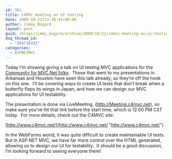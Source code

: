 ```yaml
---
id: 361
title: C4MVC meeting on UI testing
date: 2009-10-21T13:38:41+00:00
author: Jimmy Bogard
layout: post
guid: /blogs/jimmy_bogard/archive/2009/10/21/c4mvc-meeting-on-ui-testing.aspx
dsq_thread_id:
  - "264716332"
categories:
  - ASPNETMVC
---
```

Today I’m showing giving a talk on UI testing MVC applications for the [Community for MVC.Net folks](http://www.c4mvc.net/).&#160; Those that went to my presentations in Arkansas and Houston have seen this talk already, so they’re off the hook on this one.&#160; I’ll be covering ways to create UI tests that don’t break when a butterfly flaps its wings in Japan, and how we can design our MVC applications for UI testability.

The presentation is done via LiveMeeting, (<http://Meeting.c4mvc.net>), so make sure you’ve hit that link before the start time, which is 12:00 PM CST today.&#160; For more details, check out the C4MVC site:

[http://www.c4mvc.net/](http://www.c4mvc.net/ "http://www.c4mvc.net/")

In the WebForms world, it was quite difficult to create maintainable UI tests.&#160; But in ASP.NET MVC, we have far more control over the HTML generated, allowing us to design our UI for testability.&#160; It should be a good discussion, I’m looking forward to seeing everyone there!